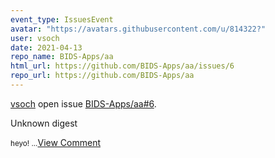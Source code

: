 ```yaml
---
event_type: IssuesEvent
avatar: "https://avatars.githubusercontent.com/u/814322?"
user: vsoch
date: 2021-04-13
repo_name: BIDS-Apps/aa
html_url: https://github.com/BIDS-Apps/aa/issues/6
repo_url: https://github.com/BIDS-Apps/aa
---
```


<a href='https://github.com/vsoch' target='_blank'>vsoch</a> open issue <a href='https://github.com/BIDS-Apps/aa/issues/6' target='_blank'>BIDS-Apps/aa#6</a>.

<p>Unknown digest</p><small>heyo!...</small><a href='https://github.com/BIDS-Apps/aa/issues/6' target='_blank'>View Comment</a>